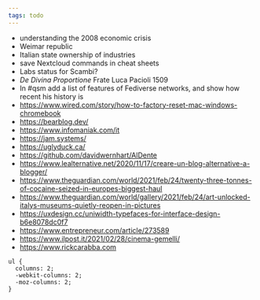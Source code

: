 ```yaml
---
tags: todo
---
```

- understanding the 2008 economic crisis
- Weimar republic
- Italian state ownership of industries
- save Nextcloud commands in cheat sheets
- Labs status for Scambi?
- *De Divina Proportione* Frate Luca Pacioli 1509
- In #qsm add a list of features of Fediverse networks, and show how recent his history is
- https://www.wired.com/story/how-to-factory-reset-mac-windows-chromebook
- https://bearblog.dev/
- https://www.infomaniak.com/it
- https://jam.systems/
- https://uglyduck.ca/
- https://github.com/davidwernhart/AlDente
- https://www.lealternative.net/2020/11/17/creare-un-blog-alternative-a-blogger/
- https://www.theguardian.com/world/2021/feb/24/twenty-three-tonnes-of-cocaine-seized-in-europes-biggest-haul
- https://www.theguardian.com/world/gallery/2021/feb/24/art-unlocked-italys-museums-quietly-reopen-in-pictures
- https://uxdesign.cc/uniwidth-typefaces-for-interface-design-b6e8078dc0f7
- https://www.entrepreneur.com/article/273589
- https://www.ilpost.it/2021/02/28/cinema-gemelli/
- https://www.rickcarabba.com

```
ul {
  columns: 2;
  -webkit-columns: 2;
  -moz-columns: 2;
}
```